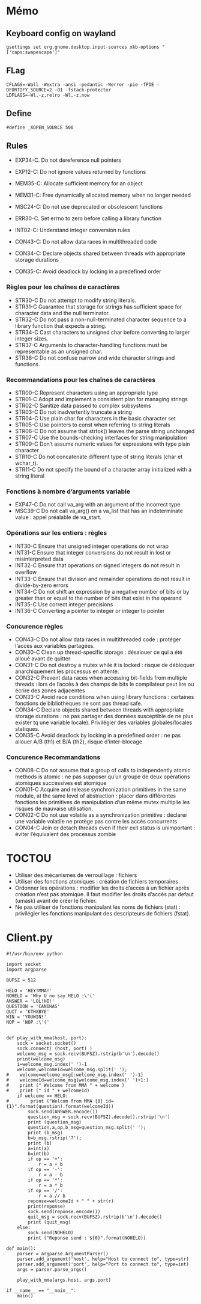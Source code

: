 # Mémo

## Keyboard config on wayland

```
gsettings set org.gnome.desktop.input-sources xkb-options "['caps:swapescape']"
```

## FLag

```
CFLAGS=-Wall -Wextra -ansi -pedantic -Werror -pie -fPIE -DFORTIFY_SOURCE=2 -O1 -fstack-protector
LDFLAGS=-Wl,-z,relro -Wl,-z,now
```

## Define

```
#define _XOPEN_SOURCE 500
```

## Rules

- EXP34-C. Do not dereference null pointers
- EXP12-C: Do not ignore values returned by functions

- MEM35-C: Allocate sufficient memory for an object
- MEM31-C: Free dynamically allocated memory when no longer needed

- MSC24-C: Do not use deprecated or obsolescent functions
- ERR30-C. Set errno to zero before calling a library function

- INT02-C: Understand integer conversion rules

- CON43-C: Do not allow data races in multithreaded code
- CON34-C: Declare objects shared between threads with appropriate storage durations
- CON35-C: Avoid deadlock by locking in a predefined order

### Règles pour les chaînes de caractères
- STR30-C Do not attempt to modify string literals.
- STR31-C Guarantee that storage for strings has sufficient space for character data and the null terminator.
- STR32-C Do not pass a non-null-terminated character sequence to a library function that expects a string.
- STR34-C Cast characters to unsigned char before converting to larger integer sizes.
- STR37-C Arguments to character-handling functions must be representable as an unsigned char.
- STR38-C Do not confuse narrow and wide character strings and functions.

### Recommandations pour les chaînes de caractères
- STR00-C Represent characters using an appropriate type
- STR01-C Adopt and implement a consistent plan for managing strings
- STR02-C Sanitize data passed to complex subsystems
- STR03-C Do not inadvertently truncate a string
- STR04-C Use plain char for characters in the basic character set
- STR05-C Use pointers to const when referring to string literals
- STR06-C Do not assume that strtok() leaves the parse string unchanged
- STR07-C Use the bounds-checking interfaces for string manipulation
- STR09-C Don’t assume numeric values for expressions with type plain character
- STR10-C Do not concatenate different type of string literals (char et wchar_t).
- STR11-C Do not specify the bound of a character array initialized with a string
literal

### Fonctions à nombre d’arguments variable

- EXP47-C Do not call va_arg with an argument of the incorrect type
- MSC39-C Do not call va_arg() on a va_list that has an indeterminate
value : appel préalable de va_start.

### Opérations sur les entiers : règles
- INT30-C Ensure that unsigned integer operations do not wrap
- INT31-C Ensure that integer conversions do not result in lost or
misinterpreted data
- INT32-C Ensure that operations on signed integers do not result in
overﬂow
- INT33-C Ensure that division and remainder operations do not
result in divide-by-zero errors
- INT34-C Do not shift an expression by a negative number of bits or
by greater than or equal to the number of bits that exist in
the operand
- INT35-C Use correct integer precisions
- INT36-C Converting a pointer to integer or integer to pointer

### Concurence règles

- CON43-C Do not allow data races in multithreaded code : protéger l’accès aux
variables partagées.
- CON30-C Clean up thread-specific storage : désalouer ce qui a été alloué avant
de quitter
- CON31-C Do not destroy a mutex while it is locked : risque de débloquer
anarchiquement les processus en attente.
- CON32-C Prevent data races when accessing bit-fields from multiple threads :
lors de l’accès à des champs de bits le compilateur peut lire ou écrire
des zones adjacentes
- CON33-C Avoid race conditions when using library functions : certaines
fonctions de bibliothèques ne sont pas thread safe.
- CON34-C Declare objects shared between threads with appropriate storage
durations : ne pas partager des données susceptible de ne plus
exister tq une variable locale). Privilégier des variables
globales/locales statiques.
- CON35-C Avoid deadlock by locking in a predefined order : ne pas allouer A/B
(th1) et B/A (th2), risque d’inter-blocage

### Concurence Recommandations
- CON08-C Do not assume that a group of calls to independently
atomic methods is atomic : ne pas supposer qu’un groupe
de deux opérations atomiques successives est atomique
- CON01-C Acquire and release synchronization primitives in the
same module, at the same level of abstraction : placer
dans différentes fonctions les primitives de manipulation
d’un même mutex multiplie les risques de mauvaise
utilisation.
- CON02-C Do not use volatile as a synchronization primitive :
déclarer une variable volatile ne protège pas contre les
accès concurrents
- CON04-C Join or detach threads even if their exit status is
unimportant : éviter l’équivalent des processus zombie

# TOCTOU

- Utiliser des mécanismes de verrouillage : fichiers
- Utiliser des fonctions atomiques : création de fichiers temporaires
- Ordonner les opérations : modifier les droits d’accès à un fichier
après création n’est pas atomique. Il faut modifier les droits
d’accès par defaut (umask) avant de créer le fichier.
- Ne pas utiliser de fonctions manipulant les noms de fichiers (stat) :
privilégier les fonctions manipulant des descripteurs de fichiers
(fstat).

# Client.py

```
#!/usr/bin/env python

import socket
import argparse

BUFSZ = 512

HELO = 'HEY!MMA!'
NOHELO = 'Why U no say HELO :\'('
ANSWER = 'LOL!HI!'
QUESTION = 'CANIHAS'
QUIT = 'KTHXBYE'
WIN = 'YOUWIN!'
NOP = 'NOP :\'('


def play_with_mma(host, port):
    sock = socket.socket()
    sock.connect( (host, port) )
    welcome_msg = sock.recv(BUFSZ).rstrip(b'\n').decode()
    print(welcome_msg)
    i=welcome_msg.index(' ')-1
    welcome,welcomeId=welcome_msg.split(' ');
#    welcome=welcome_msg[:welcome_msg.index(' ')-1]
#    welcomeId=welcome_msg[welcome_msg.index(' ')+1:]
#    print (" Welcome from MMA " + welcome )
#    print (" id " + welcomeId)
    if welcome == HELO:
#        print ("Welcom from MMA {0} id={1}".format(question).format(welcomeId))
        sock.send(ANSWER.encode())
        question_msg = sock.recv(BUFSZ).decode().rstrip('\n')
        print (question_msg)
        question,a,op,b_msg=question_msg.split(' ');
        print (b_msg)
        b=b_msg.rstrip('?');
        print (b)
        a=int(a)
        b=int(b)
        if op == '+':
            r = a + b
        if op == '-':
            r = a - b
        if op == '*':
            r = a * b
        if op == '/':
            r = a // b
        reponse=welcomeId + " " + str(r)
        print(reponse)
        sock.send(reponse.encode())
        quit_msg = sock.recv(BUFSZ).rstrip(b'\n').decode()
        print (quit_msg)
    else:
        sock.send(NOHELO)
        print ("Reponse send : ${0}".format(NOHELO))

def main():
    parser = argparse.ArgumentParser()
    parser.add_argument('host', help="Host to connect to", type=str)
    parser.add_argument('port', help="Port to connect to", type=int)
    args = parser.parse_args()

    play_with_mma(args.host, args.port)

if __name__ == "__main__":
    main()
```

